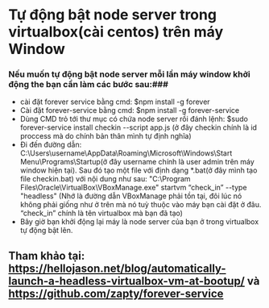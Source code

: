 # Tự động bật node server trong virtualbox(cài centos) trên máy Window #

### Nếu muốn tự động bật node server mỗi lần máy window khởi động the bạn cần làm các bước sau:###
* cài đặt forever service bằng cmd: $npm install -g forever
* Cài đặt forever-service bằng cmd: $npm install -g forever-service
* Dùng CMD trỏ tới thư mục có chứa node server rồi đánh lệnh: $sudo forever-service install checkin --script app.js (ở đây checkin chính là id proccess mà do chính bản thân mình tự định nghĩa)
* Đi đến đường dẫn: C:\Users\username\AppData\Roaming\Microsoft\Windows\Start Menu\Programs\Startup(ở đây username chính là user admin trên máy window hiện tại). Sau đó tạo một file với định dạng *.bat(ở đây mình tạo file checkin.bat) với nội dung như sau: "C:\Program Files\Oracle\VirtualBox\VBoxManage.exe" startvm “check_in” --type "headless" (Nhớ là đường dẫn VBoxManage phải tồn tại, đôi lúc nó không phải giống như ở trên mà nó tuỳ thuộc vào máy bạn cài đặt ở đâu. “check_in” chính là tên virtualbox mà bạn đã tạo)
* Bây giờ bạn khởi động lại máy là node server của bạn ở trong virtualbox tự động bật lên.
## Tham khảo tại: https://hellojason.net/blog/automatically-launch-a-headless-virtualbox-vm-at-bootup/ và https://github.com/zapty/forever-service ##